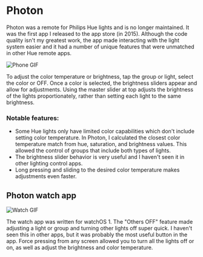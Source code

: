 # Photon

Photon was a remote for Philips Hue lights and is no longer maintained. It was the first app I released to the app store (in 2015). Although the code quality isn't my greatest work, the app made interacting with the light system easier and it had a number of unique features that were unmatched in other Hue remote apps.

![Phone GIF](demo/photon-phone.gif "Photon running on iOS")

To adjust the color temperature or brightness, tap the group or light, select the color or OFF. Once a color is selected, the brightness sliders appear and allow for adjustments. Using the master slider at top adjusts the brightness of the lights proportionately, rather than setting each light to the same brightness.

### Notable features:
- Some Hue lights only have limited color capabilities which don't include setting color temperature. In Photon, I calculated the closest color temperature match from hue, saturation, and brightness values. This allowed the control of groups that include both types of lights.
- The brightness slider behavior is very useful and I haven't seen it in other lighting control apps.
- Long pressing and sliding to the desired color temperature makes adjustments even faster.

## Photon watch app

![Watch GIF](demo/photon-watch.gif "Photon running on watchOS")

The watch app was written for watchOS 1. The "Others OFF" feature made adjusting a light or group and turning other lights off super quick. I haven't seen this in other apps, but it was probably the most useful button in the app. Force pressing from any screen allowed you to turn all the lights off or on, as well as adjust the brightness and color temperature.
